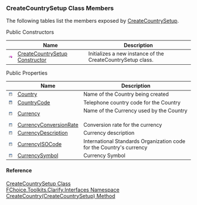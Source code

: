 ﻿### CreateCountrySetup Class Members

The following tables list the members exposed by [CreateCountrySetup](FChoice.Toolkits.Clarify~FChoice.Toolkits.Clarify.Interfaces.CreateCountrySetup.md).

Public Constructors

|   | Name | Description |
| --- | --- | --- |
| ![Public Constructor](dotnetimages/publicConstructor.png) | [CreateCountrySetup Constructor](FChoice.Toolkits.Clarify~FChoice.Toolkits.Clarify.Interfaces.CreateCountrySetup~_ctor.md) | Initializes a new instance of the CreateCountrySetup class.   |



Public Properties

|   | Name | Description |
| --- | --- | --- |
| ![Public Property](dotnetimages/publicProperty.png) | [Country](FChoice.Toolkits.Clarify~FChoice.Toolkits.Clarify.Interfaces.CreateCountrySetup~Country.md) | Name of the Country being created   |
| ![Public Property](dotnetimages/publicProperty.png) | [CountryCode](FChoice.Toolkits.Clarify~FChoice.Toolkits.Clarify.Interfaces.CreateCountrySetup~CountryCode.md) | Telephone country code for the Country   |
| ![Public Property](dotnetimages/publicProperty.png) | [Currency](FChoice.Toolkits.Clarify~FChoice.Toolkits.Clarify.Interfaces.CreateCountrySetup~Currency.md) | Name of the Currency used by the Country   |
| ![Public Property](dotnetimages/publicProperty.png) | [CurrencyConversionRate](FChoice.Toolkits.Clarify~FChoice.Toolkits.Clarify.Interfaces.CreateCountrySetup~CurrencyConversionRate.md) | Conversion rate for the currency   |
| ![Public Property](dotnetimages/publicProperty.png) | [CurrencyDescription](FChoice.Toolkits.Clarify~FChoice.Toolkits.Clarify.Interfaces.CreateCountrySetup~CurrencyDescription.md) | Currency description   |
| ![Public Property](dotnetimages/publicProperty.png) | [CurrencyISOCode](FChoice.Toolkits.Clarify~FChoice.Toolkits.Clarify.Interfaces.CreateCountrySetup~CurrencyISOCode.md) | International Standards Organization code for the Country's currency   |
| ![Public Property](dotnetimages/publicProperty.png) | [CurrencySymbol](FChoice.Toolkits.Clarify~FChoice.Toolkits.Clarify.Interfaces.CreateCountrySetup~CurrencySymbol.md) | Currency Symbol   |





#### Reference

[CreateCountrySetup Class](FChoice.Toolkits.Clarify~FChoice.Toolkits.Clarify.Interfaces.CreateCountrySetup.md)  
[FChoice.Toolkits.Clarify.Interfaces Namespace](FChoice.Toolkits.Clarify~FChoice.Toolkits.Clarify.Interfaces_namespace.md)  
[CreateCountry(CreateCountrySetup) Method](FChoice.Toolkits.Clarify~FChoice.Toolkits.Clarify.Interfaces.InterfacesToolkit~CreateCountry(CreateCountrySetup).md)
